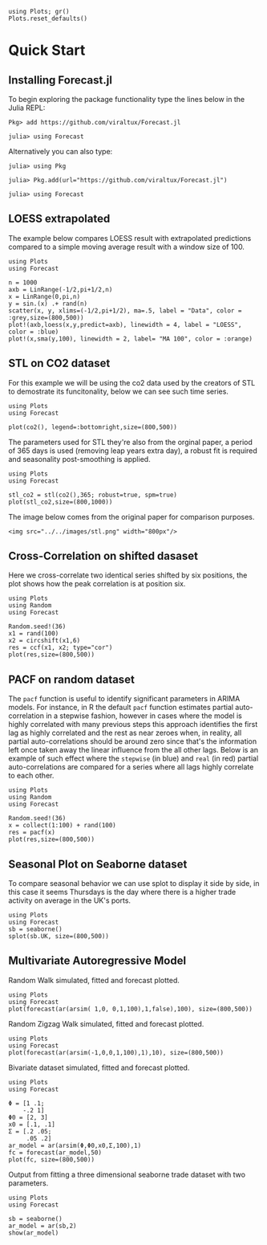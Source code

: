 ```@setup quickstart
using Plots; gr()
Plots.reset_defaults()
```
# Quick Start

## Installing Forecast.jl

To begin exploring the package functionality type the lines below in
the Julia REPL:

    Pkg> add https://github.com/viraltux/Forecast.jl

    julia> using Forecast

Alternatively you can also type:

    julia> using Pkg

    julia> Pkg.add(url="https://github.com/viraltux/Forecast.jl")

    julia> using Forecast


## LOESS extrapolated

The example below compares LOESS result with extrapolated predictions compared
to a simple moving average result with a window size of 100.

```@example quickstart
using Plots
using Forecast

n = 1000
axb = LinRange(-1/2,pi+1/2,n)
x = LinRange(0,pi,n)
y = sin.(x) .+ rand(n)
scatter(x, y, xlims=(-1/2,pi+1/2), ma=.5, label = "Data", color = :grey,size=(800,500))
plot!(axb,loess(x,y,predict=axb), linewidth = 4, label = "LOESS", color = :blue)
plot!(x,sma(y,100), linewidth = 2, label= "MA 100", color = :orange)
```

## STL on CO2 dataset

For this example we will be using the co2 data used by the creators of STL to
demostrate its funcitonality, below we can see such time series.

```@example quickstart
using Plots
using Forecast

plot(co2(), legend=:bottomright,size=(800,500))
```

The parameters used for STL they're also from the orginal paper, a period of
365 days is used (removing leap years extra day), a robust fit is required and
seasonality post-smoothing is applied.

```@example quickstart
using Plots
using Forecast

stl_co2 = stl(co2(),365; robust=true, spm=true)
plot(stl_co2,size=(800,1000))
```
The image below comes from the original paper for comparison purposes.

```@raw html
<img src="../../images/stl.png" width="800px"/>
```

## Cross-Correlation on shifted dasaset

Here we cross-correlate two identical series shifted by six positions, the plot
shows how the peak correlation is at position six.

```@example quickstart
using Plots
using Random
using Forecast

Random.seed!(36)
x1 = rand(100)
x2 = circshift(x1,6)
res = ccf(x1, x2; type="cor")
plot(res,size=(800,500))
```

## PACF on random dataset

The `pacf` function is useful to identify significant parameters in ARIMA models. For instance, in R the default `pacf` function estimates partial auto-correlation in a stepwise fashion, however in cases where the model is highly correlated with many previous steps this approach identifies the first lag as highly correlated and the rest as near zeroes when, in reality, all partial auto-correlations should be around zero since that's the information left once taken away the linear influence from the all other lags. Below is an example of such effect where the `stepwise` (in blue) and `real` (in red) partial auto-correlations are compared for a series where all lags highly correlate to each other.

```@example quickstart
using Plots
using Random
using Forecast

Random.seed!(36)
x = collect(1:100) + rand(100)
res = pacf(x)
plot(res,size=(800,500))
```

## Seasonal Plot on Seaborne dataset 

To compare seasonal behavior we can use splot to display it side by side, in this case it seems Thursdays is the day where there is a higher trade activity on average in the UK's ports.

```@example quickstart
using Plots
using Forecast
sb = seaborne()
splot(sb.UK, size=(800,500))
```

## Multivariate Autoregressive Model

Random Walk simulated, fitted and forecast plotted.
```@example quickstart
using Plots
using Forecast
plot(forecast(ar(arsim( 1,0, 0,1,100),1,false),100), size=(800,500))
```

Random Zigzag Walk simulated, fitted and forecast plotted.
```@example quickstart
using Plots
using Forecast
plot(forecast(ar(arsim(-1,0,0,1,100),1),10), size=(800,500))
```

Bivariate dataset simulated, fitted and forecast plotted.
```@example quickstart
using Plots
using Forecast

Φ = [1 .1;
    -.2 1]
Φ0 = [2, 3]
x0 = [.1, .1]
Σ = [.2 .05;
     .05 .2]
ar_model = ar(arsim(Φ,Φ0,x0,Σ,100),1)
fc = forecast(ar_model,50)
plot(fc, size=(800,500))
```

Output from fitting a three dimensional seaborne trade dataset with two parameters.
```@example quickstart
using Plots
using Forecast

sb = seaborne()
ar_model = ar(sb,2)
show(ar_model)
```
